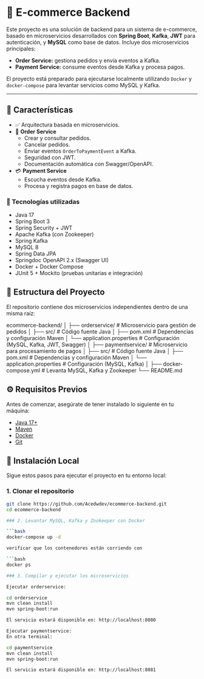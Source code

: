 # 🛒 E-commerce Backend

Este proyecto es una solución de backend para un sistema de e-commerce, basado en microservicios desarrollados con **Spring Boot**, **Kafka**, **JWT** para autenticación, y **MySQL** como base de datos. Incluye dos microservicios principales:

- **Order Service:** gestiona pedidos y envía eventos a Kafka.
- **Payment Service:** consume eventos desde Kafka y procesa pagos.

El proyecto está preparado para ejecutarse localmente utilizando `Docker` y `docker-compose` para levantar servicios como MySQL y Kafka.

---

## 🚀 Características

- ✅ Arquitectura basada en microservicios.
- 🛒 **Order Service**
  - Crear y consultar pedidos.
  - Cancelar pedidos.
  - Enviar eventos `OrderToPaymentEvent` a Kafka.
  - Seguridad con JWT.
  - Documentación automática con Swagger/OpenAPI.
- 💳 **Payment Service**
  - Escucha eventos desde Kafka.
  - Procesa y registra pagos en base de datos.

### 🔧 Tecnologías utilizadas

- Java 17
- Spring Boot 3
- Spring Security + JWT
- Apache Kafka (con Zookeeper)
- Spring Kafka
- MySQL 8
- Spring Data JPA
- Springdoc OpenAPI 2.x (Swagger UI)
- Docker + Docker Compose
- JUnit 5 + Mockito (pruebas unitarias e integración)

## 📁 Estructura del Proyecto

El repositorio contiene dos microservicios independientes dentro de una misma raíz:

ecommerce-backend/
│
├── orderservice/ # Microservicio para gestión de pedidos
│ ├── src/ # Código fuente Java
│ ├── pom.xml # Dependencias y configuración Maven
│ └── application.properties # Configuración (MySQL, Kafka, JWT, Swagger)
│
├── paymentservice/ # Microservicio para procesamiento de pagos
│ ├── src/ # Código fuente Java
│ ├── pom.xml # Dependencias y configuración Maven
│ └── application.properties # Configuración (MySQL, Kafka)
│
├── docker-compose.yml # Levanta MySQL, Kafka y Zookeeper
└── README.md


## ⚙️ Requisitos Previos

Antes de comenzar, asegúrate de tener instalado lo siguiente en tu máquina:

- [Java 17+](https://adoptopenjdk.net/)
- [Maven](https://maven.apache.org/download.cgi)
- [Docker](https://www.docker.com/products/docker-desktop)
- [Git](https://git-scm.com/)

## 🚀 Instalación Local

Sigue estos pasos para ejecutar el proyecto en tu entorno local:

### 1. Clonar el repositorio

```bash
git clone https://github.com/Acedwdev/ecommerce-backend.git
cd ecommerce-backend

### 2. Levantar MySQL, Kafka y Zookeeper con Docker

```bash
docker-compose up -d

verificar que los contenedores están corriendo con

```bash
docker ps

### 3. Compilar y ejecutar los microservicios

Ejecutar orderservice:

cd orderservice
mvn clean install
mvn spring-boot:run

El servicio estará disponible en: http://localhost:8080

Ejecutar paymentservice:
En otra terminal:

cd paymentservice
mvn clean install
mvn spring-boot:run

El servicio estará disponible en: http://localhost:8081


